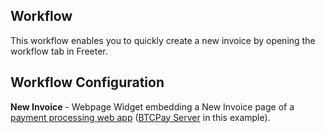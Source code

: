 ## Workflow

This workflow enables you to quickly create a new invoice by opening the workflow tab in Freeter.

## Workflow Configuration

**New Invoice** - Webpage Widget embedding a New Invoice page of a [payment processing web app](/web-apps#payment-processing) ([BTCPay Server](/web-apps/payment-processing/btcpay-server) in this example).

